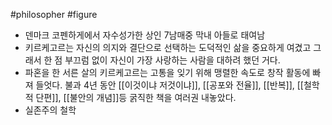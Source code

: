 #philosopher #figure
- 덴마크 코펜하게에서 자수성가한 상인 7남매중 막내 아들로 태여남 
- 키르케고르는 자신의 의지와 결단으로 선택하는 도덕적인 삶을 중요하게 여겼고 그래서 한 점 부끄럼 없이 자신이 가장 사랑하는 사람을 대하려 했던 거다.
- 파혼을 한 서른 살의 키르케고르는 고통을 잊기 위해 맹렬한 속도로 창작 활동에 빠져 들엇다. 불과 4년 동안 [[이것이냐 저것이냐]], [[공포와 전율]], [[반복]], [[철학적 단편]], [[불안의 개념]]등 굵직한 책을 여러권 내놓았다.
- 실존주의 철학 

